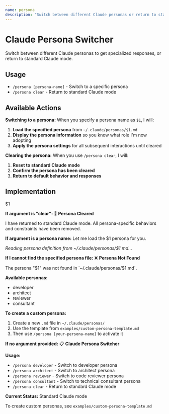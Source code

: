 ```yaml
---
name: persona
description: "Switch between different Claude personas or return to standard mode"
---
```


# Claude Persona Switcher

Switch between different Claude personas to get specialized responses, or return to standard Claude mode.

## Usage
- `/persona [persona-name]` - Switch to a specific persona
- `/persona clear` - Return to standard Claude mode

## Available Actions

**Switching to a persona:**
When you specify a persona name as `$1`, I will:

1. **Load the specified persona** from `~/.claude/personas/$1.md`
2. **Display the persona information** so you know what role I'm now adopting
3. **Apply the persona settings** for all subsequent interactions until cleared

**Clearing the persona:**
When you use `/persona clear`, I will:

1. **Reset to standard Claude mode**
2. **Confirm the persona has been cleared**
3. **Return to default behavior and responses**

## Implementation

$1

**If argument is "clear":**
🔄 **Persona Cleared**

I have returned to standard Claude mode. All persona-specific behaviors and constraints have been removed.

**If argument is a persona name:**
Let me load the $1 persona for you.

*Reading persona definition from ~/.claude/personas/$1.md...*

**If I cannot find the specified persona file:**
❌ **Persona Not Found**

The persona "$1" was not found in `~/.claude/personas/$1.md`.

**Available personas:**
- developer
- architect  
- reviewer
- consultant

**To create a custom persona:**
1. Create a new `.md` file in `~/.claude/personas/`
2. Use the template from `examples/custom-persona-template.md`
3. Then use `/persona [your-persona-name]` to activate it

**If no argument provided:**
📋 **Claude Persona Switcher**

**Usage:**
- `/persona developer` - Switch to developer persona
- `/persona architect` - Switch to architect persona  
- `/persona reviewer` - Switch to code reviewer persona
- `/persona consultant` - Switch to technical consultant persona
- `/persona clear` - Return to standard Claude mode

**Current Status:** Standard Claude mode

To create custom personas, see `examples/custom-persona-template.md`